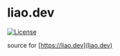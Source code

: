 # liao.dev

[![License](https://img.shields.io/github/license/seankhliao/liao.dev.svg?style=flat-square)](LICENSE)

source for [https://liao.dev](liao.dev)
